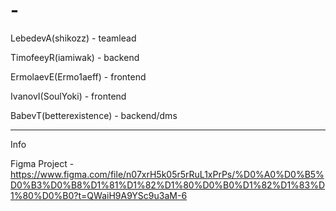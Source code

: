 # -
LebedevA(shikozz) - teamlead

TimofeeyR(iamiwak) - backend

ErmolaevE(Ermo1aeff) - frontend

IvanovI(SoulYoki) - frontend

BabevT(betterexistence) - backend/dms

----------------------
Info

Figma Project - https://www.figma.com/file/n07xrH5k05r5rRuL1xPrPs/%D0%A0%D0%B5%D0%B3%D0%B8%D1%81%D1%82%D1%80%D0%B0%D1%82%D1%83%D1%80%D0%B0?t=QWaiH9A9YSc9u3aM-6
